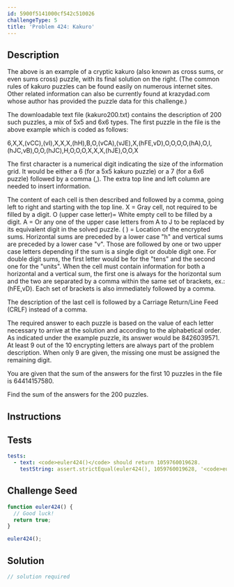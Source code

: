 ```yaml
---
id: 5900f5141000cf542c510026
challengeType: 5
title: 'Problem 424: Kakuro'
---
```


## Description
<section id='description'>
The above is an example of a cryptic kakuro (also known as cross sums, or even sums cross) puzzle, with its final solution on the right. (The common rules of kakuro puzzles can be found easily on numerous internet sites. Other related information can also be currently found at krazydad.com whose author has provided the puzzle data for this challenge.)

The downloadable text file (kakuro200.txt) contains the description of 200 such puzzles, a mix of 5x5 and 6x6 types. The first puzzle in the file is the above example which is coded as follows:

6,X,X,(vCC),(vI),X,X,X,(hH),B,O,(vCA),(vJE),X,(hFE,vD),O,O,O,O,(hA),O,I,(hJC,vB),O,O,(hJC),H,O,O,O,X,X,X,(hJE),O,O,X

The first character is a numerical digit indicating the size of the information grid. It would be either a 6 (for a 5x5 kakuro puzzle) or a 7 (for a 6x6 puzzle) followed by a comma (,). The extra top line and left column are needed to insert information.

The content of each cell is then described and followed by a comma, going left to right and starting with the top line.
X = Gray cell, not required to be filled by a digit.
O (upper case letter)= White empty cell to be filled by a digit.
A = Or any one of the upper case letters from A to J to be replaced by its equivalent digit in the solved puzzle.
( ) = Location of the encrypted sums. Horizontal sums are preceded by a lower case "h" and vertical sums are preceded by a lower case "v". Those are followed by one or two upper case letters depending if the sum is a single digit or double digit one. For double digit sums, the first letter would be for the "tens" and the second one for the "units". When the cell must contain information for both a horizontal and a vertical sum, the first one is always for the horizontal sum and the two are separated by a comma within the same set of brackets, ex.: (hFE,vD). Each set of brackets is also immediately followed by a comma.

The description of the last cell is followed by a Carriage Return/Line Feed (CRLF) instead of a comma.

The required answer to each puzzle is based on the value of each letter necessary to arrive at the solution and according to the alphabetical order. As indicated under the example puzzle, its answer would be 8426039571. At least 9 out of the 10 encrypting letters are always part of the problem description. When only 9 are given, the missing one must be assigned the remaining digit.

You are given that the sum of the answers for the first 10 puzzles in the file is 64414157580.

Find the sum of the answers for the 200 puzzles.
</section>

## Instructions
<section id='instructions'>

</section>

## Tests
<section id='tests'>

```yml
tests:
  - text: <code>euler424()</code> should return 1059760019628.
    testString: assert.strictEqual(euler424(), 1059760019628, '<code>euler424()</code> should return 1059760019628.');

```

</section>

## Challenge Seed
<section id='challengeSeed'>

<div id='js-seed'>

```js
function euler424() {
  // Good luck!
  return true;
}

euler424();
```

</div>



</section>

## Solution
<section id='solution'>

```js
// solution required
```

</section>
